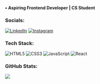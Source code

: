 #### • Aspiring Frontend Developer | CS Student 

### Socials:
[![LinkedIn](https://img.shields.io/badge/LinkedIn-%230077B5.svg?logo=linkedin&logoColor=white)](https://linkedin.com/in/ayushyadavone) 
[![Instagram](https://img.shields.io/badge/Instagram-%230077B5.svg?logo=instagram&logoColor=white)](https://www.instagram.com/ayushyadavone/)

### Tech Stack:
![HTML5](https://img.shields.io/badge/html5-%23E34F26.svg?style=for-the-badge&logo=html5&logoColor=white) ![CSS3](https://img.shields.io/badge/css3-%231572B6.svg?style=for-the-badge&logo=css3&logoColor=white) ![JavaScript](https://img.shields.io/badge/javascript-%23323330.svg?style=for-the-badge&logo=javascript&logoColor=%23F7DF1E) ![React](https://img.shields.io/badge/react-%23323330.svg?style=for-the-badge&logo=react&logoColor=%87CEEB)
### GitHub Stats:

<div>
    <img src="https://github-readme-stats.vercel.app/api/top-langs/?username=ayushyadavone&theme=nightowl&hide_border=false&include_all_commits=false&count_private=false&layout=compact" />
</div>
